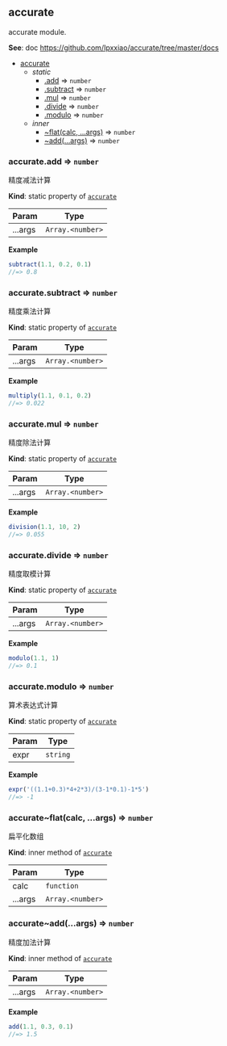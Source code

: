 <a name="module_accurate"></a>

## accurate
<p>accurate module.</p>

**See**: doc https://github.com/Ipxxiao/accurate/tree/master/docs  

* [accurate](#module_accurate)
    * _static_
        * [.add](#module_accurate.add) ⇒ <code>number</code>
        * [.subtract](#module_accurate.subtract) ⇒ <code>number</code>
        * [.mul](#module_accurate.mul) ⇒ <code>number</code>
        * [.divide](#module_accurate.divide) ⇒ <code>number</code>
        * [.modulo](#module_accurate.modulo) ⇒ <code>number</code>
    * _inner_
        * [~flat(calc, ...args)](#module_accurate..flat) ⇒ <code>number</code>
        * [~add(...args)](#module_accurate..add) ⇒ <code>number</code>

<a name="module_accurate.add"></a>

### accurate.add ⇒ <code>number</code>
<p>精度减法计算</p>

**Kind**: static property of [<code>accurate</code>](#module_accurate)  

| Param | Type |
| --- | --- |
| ...args | <code>Array.&lt;number&gt;</code> | 

**Example**  
```js
subtract(1.1, 0.2, 0.1)
//=> 0.8
```
<a name="module_accurate.subtract"></a>

### accurate.subtract ⇒ <code>number</code>
<p>精度乘法计算</p>

**Kind**: static property of [<code>accurate</code>](#module_accurate)  

| Param | Type |
| --- | --- |
| ...args | <code>Array.&lt;number&gt;</code> | 

**Example**  
```js
multiply(1.1, 0.1, 0.2)
//=> 0.022
```
<a name="module_accurate.mul"></a>

### accurate.mul ⇒ <code>number</code>
<p>精度除法计算</p>

**Kind**: static property of [<code>accurate</code>](#module_accurate)  

| Param | Type |
| --- | --- |
| ...args | <code>Array.&lt;number&gt;</code> | 

**Example**  
```js
division(1.1, 10, 2)
//=> 0.055
```
<a name="module_accurate.divide"></a>

### accurate.divide ⇒ <code>number</code>
<p>精度取模计算</p>

**Kind**: static property of [<code>accurate</code>](#module_accurate)  

| Param | Type |
| --- | --- |
| ...args | <code>Array.&lt;number&gt;</code> | 

**Example**  
```js
modulo(1.1, 1)
//=> 0.1
```
<a name="module_accurate.modulo"></a>

### accurate.modulo ⇒ <code>number</code>
<p>算术表达式计算</p>

**Kind**: static property of [<code>accurate</code>](#module_accurate)  

| Param | Type |
| --- | --- |
| expr | <code>string</code> | 

**Example**  
```js
expr('((1.1+0.3)*4+2*3)/(3-1*0.1)-1*5')
//=> -1
```
<a name="module_accurate..flat"></a>

### accurate~flat(calc, ...args) ⇒ <code>number</code>
<p>扁平化数组</p>

**Kind**: inner method of [<code>accurate</code>](#module_accurate)  

| Param | Type |
| --- | --- |
| calc | <code>function</code> | 
| ...args | <code>Array.&lt;number&gt;</code> | 

<a name="module_accurate..add"></a>

### accurate~add(...args) ⇒ <code>number</code>
<p>精度加法计算</p>

**Kind**: inner method of [<code>accurate</code>](#module_accurate)  

| Param | Type |
| --- | --- |
| ...args | <code>Array.&lt;number&gt;</code> | 

**Example**  
```js
add(1.1, 0.3, 0.1)
//=> 1.5
```
